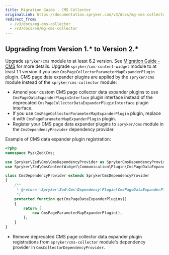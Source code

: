 ```yaml
---
title: Migration Guide - CMS Collector
originalLink: https://documentation.spryker.com/v3/docs/mg-cms-collector
redirect_from:
  - /v3/docs/mg-cms-collector
  - /v3/docs/en/mg-cms-collector
---
```


## Upgrading from Version 1.* to Version 2.*
Upgrade `spryker/cms` module to at least 6.2 version. See [Migration Guide - CMS](/docs/scos/dev/migration-and-integration/202001.0/module-migration-guides/migration-guide-cms.html) for more details.
Upgrade `spryker/cms-content-widget` module to at least 1.1 version if you use `CmsPageCollectorParameterMapExpanderPlugin` plugin.
CMS page data expander plugins are applied by the `spryker/cms` module instead of the `spryker/cms-collector` module:

* Amend your custom CMS page collector data expander plugins to use `CmsPageDataExpanderPluginInterface` plugin interface instead of the deprecated `CmsPageCollectorDataExpanderPluginInterface` plugin interface.
* If you use `CmsPageCollectorParameterMapExpanderPlugin` plugin, replace it with `CmsPageParameterMapExpanderPlugin` plugin.
* Register your CMS page data expander plugins to `spryker/cms` module in the `CmsDependencyProvider` dependency provider.

Example of CMS data expander plugin registration:

```php
<?php
namespace Pyz\Zed\Cms;

use Spryker\Zed\Cms\CmsDependencyProvider as SprykerCmsDependencyProvider;
use Spryker\Zed\CmsContentWidget\Communication\Plugin\CmsPageDataExpander\CmsPageParameterMapExpanderPlugin;

class CmsDependencyProvider extends SprykerCmsDependencyProvider
{
    /**
     * @return \Spryker\Zed\Cms\Dependency\Plugin\CmsPageDataExpanderPluginInterface[]
     */
    protected function getCmsPageDataExpanderPlugins()
    {
        return [
            new CmsPageParameterMapExpanderPlugin(),
        ];
    }
}
```

* Remove deprecated CMS page collector data expander plugin registrations from `spryker/cms-collector` module's dependency provider in `CmsCollectorDependencyProvider`.

<!-- Last review date: Sep. 22, 2017- by Karoly Gerner  -->
